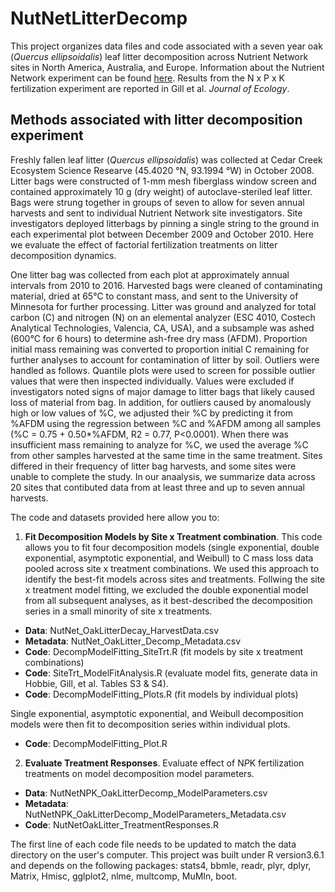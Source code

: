 # NutNetLitterDecomp
This project organizes data files and code associated with a seven year oak (*Quercus ellipsoidalis*) leaf litter decomposition across Nutrient Network sites in North America, Australia, and Europe. Information about the Nutrient Network experiment can be found [here](https://nutnet.org/). Results from the N x P x K fertilization experiment are reported in Gill et al. *Journal of Ecology*. 

## Methods associated with litter decomposition experiment
Freshly fallen leaf litter (*Quercus ellipsoidalis*) was collected at Cedar Creek Ecosystem Science Researve (45.4020 °N, 93.1994 °W) in October 2008. Litter bags were constructed of 1-mm mesh fiberglass window screen and contained approximately 10 g (dry weight) of autoclave-steriled leaf litter. Bags were strung together in groups of seven to allow for seven annual harvests and sent to individual Nutrient Network site investigators. Site investigators deployed litterbags by pinning a single string to the ground in each experimental plot between December 2009 and October 2010. Here we evaluate the effect of factorial fertilization treatments on litter decomposition dynamics.

One litter bag was collected from each plot at approximately annual intervals from 2010 to 2016. Harvested bags were cleaned of contaminating material, dried at 65°C to constant mass, and sent to the University of Minnesota for further processing. Litter was ground and analyzed for total carbon (C) and nitrogen (N) on an elemental analyzer (ESC 4010, Costech Analytical Technologies, Valencia, CA, USA), and a subsample was ashed (600°C for 6 hours) to determine ash-free dry mass (AFDM). Proportion initial mass remaining was converted to proportion initial C remaining for further analyses to account for contamination of litter by soil. Outliers were handled as follows. Quantile plots were used to screen for possible outlier values that were then inspected individually. Values were excluded if investigators noted signs of major damage to litter bags that likely caused loss of material from bag. In addition, for outliers caused by anomalously high or low values of %C, we adjusted their %C by predicting it from %AFDM using the regression between %C and %AFDM among all samples (%C = 0.75 + 0.50*%AFDM, R2 = 0.77, P<0.0001). When there was insufficient mass remaining to analyze for %C, we used the average %C from other samples harvested at the same time in the same treatment. Sites differed in their frequency of litter bag harvests, and some sites were unable to complete the study. In our anaalysis, we summarize data across 20 sites that contibuted data from at least three and up to seven annual harvests. 

The code and datasets provided here allow you to:
1. **Fit Decomposition Models by Site x Treatment combination**. This code allows you to fit four decomposition models (single exponential, double exponential, asymptotic exponential, and Weibull) to C mass loss data pooled across site x treatment combinations. We used this approach to identify the best-fit models across sites and treatments. Follwing the site x treatment model fitting, we excluded the double exponential model from all subsequent analyses, as it best-described the decomposition series in a small minority of site x treatments. 

 - **Data**: NutNet_OakLitterDecay_HarvestData.csv
 - **Metadata**: NutNet_OakLitter_Decomp_Metadata.csv
 - **Code**: DecompModelFitting_SiteTrt.R (fit models by site x treatment combinations)
 - **Code**: SiteTrt_ModelFitAnalysis.R (evaluate model fits, generate data in Hobbie, Gill, et al. Tables S3 & S4).
 - **Code**: DecompModelFitting_Plots.R (fit models by individual plots)
 
 Single exponential, asymptotic exponential, and Weibull decomposition models were then fit to decomposition series within individual plots.
 - **Code**: DecompModelFitting_Plot.R
 
2. **Evaluate Treatment Responses**. Evaluate effect of N*P*K fertilization treatments on model decomposition model parameters. 
 - **Data**: NutNetNPK_OakLitterDecomp_ModelParameters.csv
 - **Metadata**: NutNetNPK_OakLitterDecomp_ModelParameters_Metadata.csv
 - **Code**: NutNetOakLitter_TreatmentResponses.R
 
The first line of each code file needs to be updated to match the data directory on the user's computer.  This project was built under R version3.6.1 and depends on the following packages: stats4, bbmle, readr, plyr, dplyr, Matrix, Hmisc, gglplot2, nlme, multcomp, MuMIn, boot.

